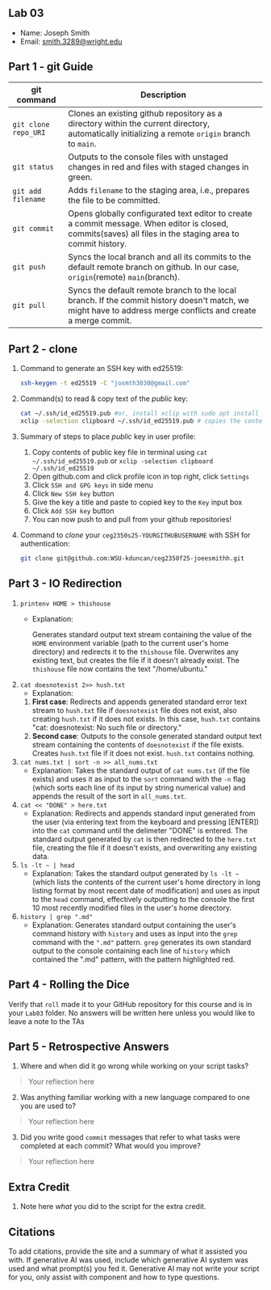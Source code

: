 ## Lab 03

- Name: Joseph Smith
- Email: smith.3289@wright.edu

## Part 1 - git Guide

| git command         | Description |
| ---                 | ---         | 
| `git clone repo_URI`|     Clones an existing github repository as a directory within the current directory, automatically initializing a remote `origin` branch to `main`.       |
| `git status`        |     Outputs to the console files with unstaged changes in red and files with staged changes in green.       |
| `git add filename`  |     Adds `filename` to the staging area, i.e., prepares the file to be committed.        |
| `git commit`        |     Opens globally configurated text editor to create a commit message. When editor is closed, commits(saves) all files in the staging area to commit history.        |
| `git push`          |     Syncs the local branch and all its commits to the default remote branch on github. In our case, `origin`(remote) `main`(branch).        |
| `git pull`          |     Syncs the default remote branch to the local branch. If the commit history doesn't match, we might have to address merge conflicts and create a merge commit. |

## Part 2 - clone

1. Command to generate an SSH key with ed25519:
    ```bash
    ssh-keygen -t ed25519 -C "josmth3030@gmail.com"
    ```
2. Command(s) to read & copy text of the *public* key:
    ```bash
    cat ~/.ssh/id_ed25519.pub #or, install xclip with sudo apt install xclip
    xclip -selection clipboard ~/.ssh/id_ed25519.pub # copies the contents of the key file to the clipboard
    ```
3. Summary of steps to place *public* key in user profile:
    <ol>
        <li>Copy contents of public key file in terminal using <code>cat ~/.ssh/id_ed25519.pub</code> or <code>xclip -selection clipboard ~/.ssh/id_ed25519</code></li>
        <li>Open github.com and click profile icon in top right, click <code>Settings</code></li>
        <li>Click <code>SSH and GPG keys</code> in side menu</li>
        <li>Click <code>New SSH key</code> button</li>
        <li>Give the key a title and paste to copied key to the <code>Key</code> input box</li>
        <li>Click <code>Add SSH key</code> button</li>
        <li>You can now push to and pull from your github repositories!</li>
    </ol>

4. Command to *clone* your `ceg2350s25-YOURGITHUBUSERNAME` with SSH for authentication: 
    ```bash
    git clone git@github.com:WSU-kduncan/ceg2350f25-joeesmithh.git
    ```

## Part 3 - IO Redirection

1. `printenv HOME > thishouse`
   - Explanation:

        Generates standard output text stream containing the value of the `HOME` environment variable (path to the current user's home directory) and redirects it to the `thishouse` file. Overwrites any existing text, but creates the file if it doesn't already exist. The `thishouse` file now contains the text "/home/ubuntu."
2. `cat doesnotexist 2>> hush.txt`
   - Explanation: 
    1. **First case**: Redirects and appends generated standard error text stream to `hush.txt` file if `doesnotexist` file does not exist, also creating `hush.txt` if it does not exists. In this case, `hush.txt` contains "cat: doesnotexist: No such file or directory."
    2. **Second case**: Outputs to the console generated standard output text stream containing the contents of `doesnotexist` if the file exists. Creates `hush.txt` file if it does not exist. `hush.txt` contains nothing.
3. `cat nums.txt | sort -n >> all_nums.txt`
   - Explanation: Takes the standard output of `cat nums.txt` (if the file exists) and uses it as input to the `sort` command with the `-n` flag (which sorts each line of its input by string numerical value) and appends the result of the sort in `all_nums.txt`.
4. `cat << "DONE" > here.txt`
   - Explanation: Redirects and appends standard input generated from the user (via entering text from the keyboard and pressing [ENTER]) into the `cat` command until the delimeter "DONE" is entered. The standard output generated by `cat` is then redirected to the `here.txt` file, creating the file if it doesn't exists, and overwriting any existing data.
5. `ls -lt ~ | head`
   - Explanation: Takes the standard output generated by `ls -lt ~` (which lists the contents of the current user's home directory in long listing format by most recent date of modification) and uses as input to the `head` command, effectively outputting to the console the first 10 most recently modified files in the user's home directory.
6. `history | grep ".md"`
   - Explanation: Generates standard output containing the user's command history with `history` and uses as input into the `grep` command with the `".md"` pattern. `grep` generates its own standard output to the console containing each line of `history` which contained the ".md" pattern, with the pattern highlighted red.

## Part 4 - Rolling the Dice

Verify that `roll` made it to your GitHub repository for this course and is in your `Lab03` folder.  No answers will be written here unless you would like to leave a note to the TAs

## Part 5 - Retrospective Answers

1. Where and when did it go wrong while working on your script tasks?
> Your reflection here
2. Was anything familiar working with a new language compared to one you are used to?
> Your reflection here
3. Did you write good `commit` messages that refer to what tasks were completed at each commit?  What would you improve?
> Your reflection here

## Extra Credit

1. Note here *what* you did to the script for the extra credit.

## Citations

To add citations, provide the site and a summary of what it assisted you with.  If generative AI was used, include which generative AI system was used and what prompt(s) you fed it.  Generative AI may not write your script for you, only assist with component and how to type questions.
